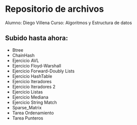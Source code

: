 # Repositorio de archivos
Alumno: Diego Villena
Curso: Algoritmos y Estructura de datos

## Subido hasta ahora:
- Btree
- ChainHash
- Ejercicio AVL
- Ejercicio Floyd-Warshall
- Ejercicio Forward-Doubly Lists
- Ejercicio HashTable
- Ejercicio Iteradores
- Ejercicio Iteradores 2
- Ejercicio Listas
- Ejercicio Mediana
- Ejercicio String Match
- Sparse_Matrix
- Tarea Ordenamiento
- Tarea Punteros